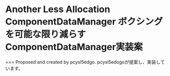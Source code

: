# Another Less Allocation ComponentDataManager ボクシングを可能な限り減らすComponentDataManager実装案
===
Proposed and created by pcysl5edgo. pcysl5edogoが提案し、実装しています。